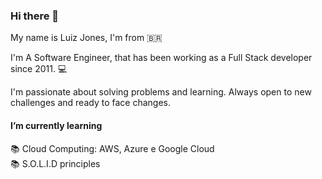 ### Hi there 👋

My name is Luiz Jones, I'm from :brazil: 

I'm A Software Engineer, that has been working as a Full Stack developer since 2011. 💻

I'm passionate about solving problems and learning. Always open to new challenges and ready to face changes.

#### I’m currently learning
📚 Cloud Computing: AWS, Azure e Google Cloud  
📚 S.O.L.I.D principles
